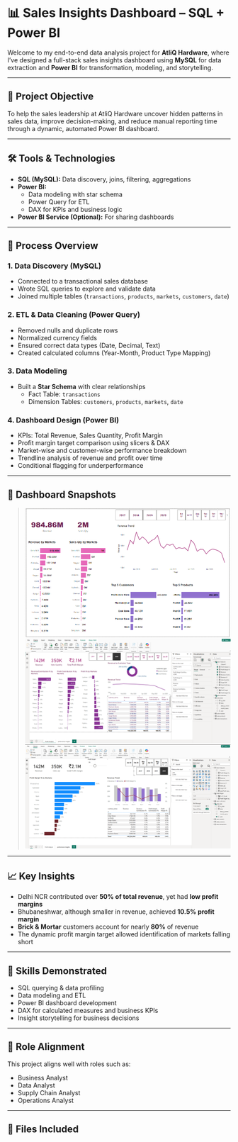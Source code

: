 # 📊 Sales Insights Dashboard – SQL + Power BI

Welcome to my end-to-end data analysis project for **AtliQ Hardware**, where I’ve designed a full-stack sales insights dashboard using **MySQL** for data extraction and **Power BI** for transformation, modeling, and storytelling.

---

## 🧠 Project Objective

To help the sales leadership at AtliQ Hardware uncover hidden patterns in sales data, improve decision-making, and reduce manual reporting time through a dynamic, automated Power BI dashboard.

---

## 🛠 Tools & Technologies

- **SQL (MySQL):** Data discovery, joins, filtering, aggregations
- **Power BI:**
  - Data modeling with star schema
  - Power Query for ETL
  - DAX for KPIs and business logic
- **Power BI Service (Optional):** For sharing dashboards

---

## 🔄 Process Overview

### 1. Data Discovery (MySQL)
- Connected to a transactional sales database
- Wrote SQL queries to explore and validate data
- Joined multiple tables (`transactions`, `products`, `markets`, `customers`, `date`)

### 2. ETL & Data Cleaning (Power Query)
- Removed nulls and duplicate rows
- Normalized currency fields
- Ensured correct data types (Date, Decimal, Text)
- Created calculated columns (Year-Month, Product Type Mapping)

### 3. Data Modeling
- Built a **Star Schema** with clear relationships
  - Fact Table: `transactions`
  - Dimension Tables: `customers`, `products`, `markets`, `date`

### 4. Dashboard Design (Power BI)
- KPIs: Total Revenue, Sales Quantity, Profit Margin
- Profit margin target comparison using slicers & DAX
- Market-wise and customer-wise performance breakdown
- Trendline analysis of revenue and profit over time
- Conditional flagging for underperformance

---

## 📸 Dashboard Snapshots

> ![Dashboard Screenshot](./Dashboard.png)
> ![Profit Analysis](./Profit_Analysis.png)
> ![Performance Insights](./Performance_Insights.png)
---

## 📈 Key Insights

- Delhi NCR contributed over **50% of total revenue**, yet had **low profit margins**
- Bhubaneshwar, although smaller in revenue, achieved **10.5% profit margin**
- **Brick & Mortar** customers account for nearly **80%** of revenue
- The dynamic profit margin target allowed identification of markets falling short

---

## 🎯 Skills Demonstrated

- SQL querying & data profiling
- Data modeling and ETL
- Power BI dashboard development
- DAX for calculated measures and business KPIs
- Insight storytelling for business decisions

---

## 💼 Role Alignment

This project aligns well with roles such as:
- Business Analyst
- Data Analyst
- Supply Chain Analyst
- Operations Analyst

---

## 📂 Files Included
